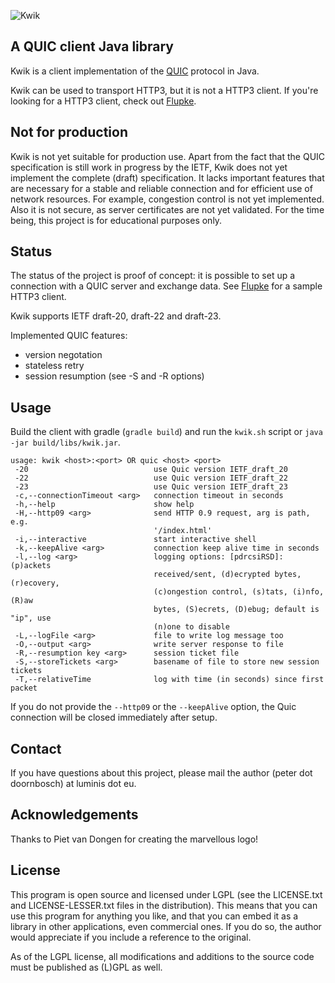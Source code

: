 ![Kwik](https://bitbucket.org/pjtr/kwik/raw/master/docs/Logo%20Kwik%20rectangle.png)

## A QUIC client Java library

Kwik is a client implementation of the [QUIC](https://tools.ietf.org/html/draft-ietf-quic-transport-19) protocol in Java.

Kwik can be used to transport HTTP3, but it is not a HTTP3 client.
If you're looking for a HTTP3 client, check out [Flupke](https://bitbucket.org/pjtr/flupke).
 

## Not for production

Kwik is not yet suitable for production use. 
Apart from the fact that the QUIC specification is still work in progress by the IETF, Kwik does not yet implement 
the complete (draft) specification. 
It lacks important features that are necessary for a stable and reliable connection and for efficient use of network
resources. For example, congestion control is not yet implemented. 
Also it is not secure, as server certificates are not yet validated. 
For the time being, this project is for educational purposes only. 


## Status

The status of the project is proof of concept: it is possible to set up a connection with a QUIC server and exchange
data. See [Flupke](https://bitbucket.org/pjtr/flupke) for a sample HTTP3 client.

Kwik supports IETF draft-20, draft-22 and draft-23.

Implemented QUIC features:

* version negotation
* stateless retry
* session resumption (see -S and -R options)

## Usage

Build the client with gradle (`gradle build`)
and run the `kwik.sh` script or `java -jar build/libs/kwik.jar`. 

    usage: kwik <host>:<port> OR quic <host> <port>
     -20                            use Quic version IETF_draft_20
     -22                            use Quic version IETF_draft_22
     -23                            use Quic version IETF_draft_23
     -c,--connectionTimeout <arg>   connection timeout in seconds
     -h,--help                      show help
     -H,--http09 <arg>              send HTTP 0.9 request, arg is path, e.g.
                                    '/index.html'
     -i,--interactive               start interactive shell
     -k,--keepAlive <arg>           connection keep alive time in seconds
     -l,--log <arg>                 logging options: [pdrcsiRSD]: (p)ackets
                                    received/sent, (d)ecrypted bytes, (r)ecovery,
                                    (c)ongestion control, (s)tats, (i)nfo, (R)aw
                                    bytes, (S)ecrets, (D)ebug; default is "ip", use
                                    (n)one to disable
     -L,--logFile <arg>             file to write log message too
     -O,--output <arg>              write server response to file
     -R,--resumption key <arg>      session ticket file
     -S,--storeTickets <arg>        basename of file to store new session tickets
     -T,--relativeTime              log with time (in seconds) since first packet                                    
       
If you do not provide the `--http09` or the `--keepAlive` option, the Quic connection will be closed immediately after setup.

                                
## Contact

If you have questions about this project, please mail the author (peter dot doornbosch) at luminis dot eu.

## Acknowledgements

Thanks to Piet van Dongen for creating the marvellous logo!

## License

This program is open source and licensed under LGPL (see the LICENSE.txt and LICENSE-LESSER.txt files in the distribution). 
This means that you can use this program for anything you like, and that you can embed it as a library in other applications, even commercial ones. 
If you do so, the author would appreciate if you include a reference to the original.
 
As of the LGPL license, all modifications and additions to the source code must be published as (L)GPL as well.
